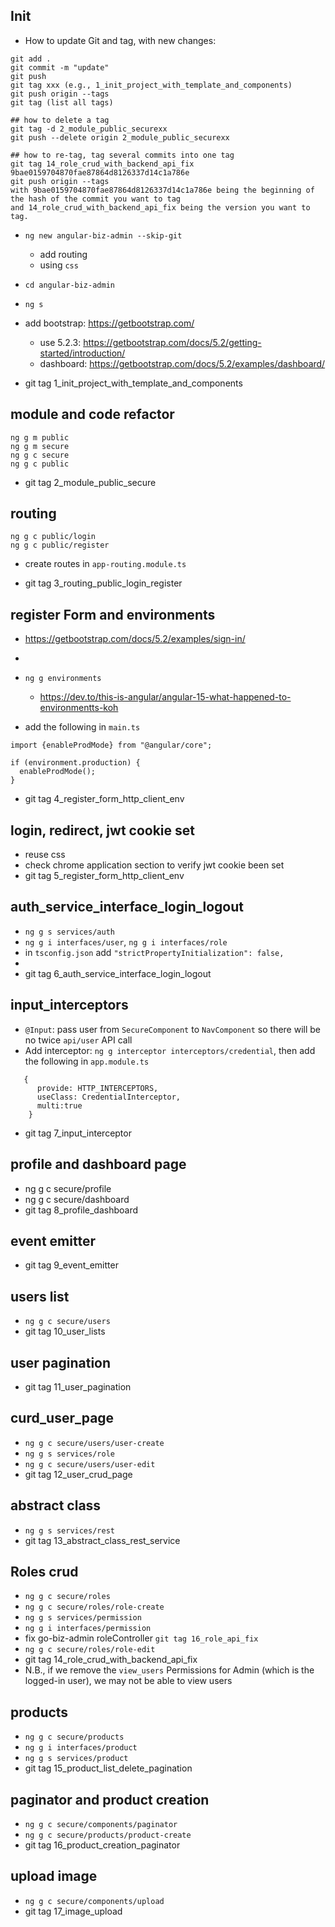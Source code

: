 ## Init

- How to update Git and tag, with new changes:

```
git add .
git commit -m "update"
git push
git tag xxx (e.g., 1_init_project_with_template_and_components)
git push origin --tags
git tag (list all tags)

## how to delete a tag
git tag -d 2_module_public_securexx
git push --delete origin 2_module_public_securexx

## how to re-tag, tag several commits into one tag
git tag 14_role_crud_with_backend_api_fix 9bae0159704870fae87864d8126337d14c1a786e
git push origin --tags
with 9bae0159704870fae87864d8126337d14c1a786e being the beginning of the hash of the commit you want to tag 
and 14_role_crud_with_backend_api_fix being the version you want to tag.
```

- `ng new angular-biz-admin --skip-git`
  - add routing
  - using `css`
- `cd angular-biz-admin`
- `ng s`


- add bootstrap: https://getbootstrap.com/
  - use 5.2.3: https://getbootstrap.com/docs/5.2/getting-started/introduction/
  - dashboard: https://getbootstrap.com/docs/5.2/examples/dashboard/

- git tag 1_init_project_with_template_and_components

## module and code refactor

```
ng g m public
ng g m secure
ng g c secure
ng g c public
```
- git tag 2_module_public_secure


## routing

```
ng g c public/login
ng g c public/register
```
- create routes in `app-routing.module.ts`

- git tag 3_routing_public_login_register


## register Form and environments
- https://getbootstrap.com/docs/5.2/examples/sign-in/
- 
- `ng g environments`
  - https://dev.to/this-is-angular/angular-15-what-happened-to-environmentts-koh

- add the following in `main.ts`
```
import {enableProdMode} from "@angular/core";

if (environment.production) {
  enableProdMode();
}
```
- git tag 4_register_form_http_client_env

## login, redirect, jwt cookie set

- reuse css
- check chrome application section to verify jwt cookie been set
- git tag 5_register_form_http_client_env


## auth_service_interface_login_logout

- `ng g s services/auth`
- `ng g i interfaces/user`, `ng g i interfaces/role`
- in `tsconfig.json` add `"strictPropertyInitialization": false,`
- 
- git tag 6_auth_service_interface_login_logout

## input_interceptors
- `@Input`: pass user from `SecureComponent` to `NavComponent` so there will be no twice `api/user` API call
- Add interceptor: `ng g interceptor interceptors/credential`, then add the following in `app.module.ts`

```
   {
      provide: HTTP_INTERCEPTORS,
      useClass: CredentialInterceptor,
      multi:true
    }
```

- git tag 7_input_interceptor

## profile and dashboard page
- ng g c secure/profile
- ng g c secure/dashboard
- git tag 8_profile_dashboard


## event emitter

- git tag 9_event_emitter

## users list
- `ng g c secure/users`
- git tag 10_user_lists

## user pagination
- git tag 11_user_pagination

## curd_user_page
- `ng g c secure/users/user-create`
- `ng g s services/role`
- `ng g c secure/users/user-edit`
- git tag 12_user_crud_page

## abstract class
- `ng g s services/rest`
- git tag 13_abstract_class_rest_service


## Roles crud
- `ng g c secure/roles`
- `ng g c secure/roles/role-create`
- `ng g s services/permission`
- `ng g i interfaces/permission`
- fix go-biz-admin roleController `git tag 16_role_api_fix`
- `ng g c secure/roles/role-edit`
- git tag 14_role_crud_with_backend_api_fix
- N.B., if we remove the `view_users` Permissions for Admin (which is the logged-in user), we may not be able to view users


## products
- `ng g c secure/products`
- `ng g i interfaces/product`
- `ng g s services/product`
- git tag 15_product_list_delete_pagination

## paginator and product creation
- `ng g c secure/components/paginator`
- `ng g c secure/products/product-create`
- git tag 16_product_creation_paginator


## upload image
- `ng g c secure/components/upload`
- git tag 17_image_upload
